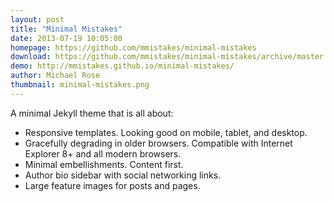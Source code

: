 ```yaml
---
layout: post
title: "Minimal Mistakes"
date: 2013-07-19 10:05:00
homepage: https://github.com/mmistakes/minimal-mistakes
download: https://github.com/mmistakes/minimal-mistakes/archive/master.zip
demo: http://mmistakes.github.io/minimal-mistakes/
author: Michael Rose
thumbnail: minimal-mistakes.png
---
```


A minimal Jekyll theme that is all about:

* Responsive templates. Looking good on mobile, tablet, and desktop.
* Gracefully degrading in older browsers. Compatible with Internet Explorer 8+ and all modern browsers.
* Minimal embellishments. Content first.
* Author bio sidebar with social networking links.
* Large feature images for posts and pages.